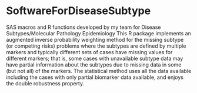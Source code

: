 # SoftwareForDiseaseSubtype
SAS macros and R functions developed by my team for Disease Subtypes/Molecular Pathology Epidemiology
This R package implements an augmented inverse probability weighting method for the missing subtype (or competing risks) problems where the subtypes are defined by multiple markers and typically different sets of cases have missing values for different markers; that is, some cases with unavailable subtype data may have partial information about the subtypes due to missing data in some (but not all) of the markers. The statistical method uses all the data available including the cases with only partial biomarker data available, and enjoys the double robustness property.
